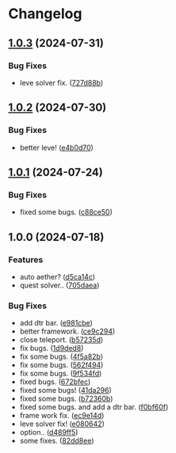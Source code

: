 # Changelog

## [1.0.3](https://github.com/ArchiDog1998/QuestSolver/compare/v1.0.2...v1.0.3) (2024-07-31)


### Bug Fixes

* leve solver fix. ([727d88b](https://github.com/ArchiDog1998/QuestSolver/commit/727d88be95c495957734b4f6a354161b6a92e88d))

## [1.0.2](https://github.com/ArchiDog1998/QuestSolver/compare/v1.0.1...v1.0.2) (2024-07-30)


### Bug Fixes

* better leve! ([e4b0d70](https://github.com/ArchiDog1998/QuestSolver/commit/e4b0d708991dcd1a5cf185003ff7ac2ade3e647e))

## [1.0.1](https://github.com/ArchiDog1998/QuestSolver/compare/v1.0.0...v1.0.1) (2024-07-24)


### Bug Fixes

* fixed some bugs. ([c88ce50](https://github.com/ArchiDog1998/QuestSolver/commit/c88ce50bc0cbd74bdeb21f96466e7205346fd2fc))

## 1.0.0 (2024-07-18)


### Features

* auto aether? ([d5ca14c](https://github.com/ArchiDog1998/QuestSolver/commit/d5ca14cc4d4240c963278e8ac87c017ee3630664))
* quest solver.. ([705daea](https://github.com/ArchiDog1998/QuestSolver/commit/705daea2b8892717838bbbee7f667282a73de6e6))


### Bug Fixes

* add dtr bar. ([e981cbe](https://github.com/ArchiDog1998/QuestSolver/commit/e981cbedae8dbd0386731679d4267e239bac53af))
* better framework. ([ce9c294](https://github.com/ArchiDog1998/QuestSolver/commit/ce9c2948f2d2d2ede98b4d93d6ec89228553aa1f))
* close teleport. ([b57235d](https://github.com/ArchiDog1998/QuestSolver/commit/b57235d134fed77e197338bfa9f392d1de8b15d2))
* fix bugs. ([1d9ded8](https://github.com/ArchiDog1998/QuestSolver/commit/1d9ded8d14ad06efdc7289d2b8a6a0bd3b9a0c3a))
* fix some bugs. ([4f5a82b](https://github.com/ArchiDog1998/QuestSolver/commit/4f5a82b28415de038cd2fd62c7d49ec2f9bcf8dc))
* fix some bugs. ([562f494](https://github.com/ArchiDog1998/QuestSolver/commit/562f49484f09cdd995253db9107220f85474c0bc))
* fix some bugs. ([9f534fd](https://github.com/ArchiDog1998/QuestSolver/commit/9f534fd8c21803116ab1942fed173ec611701920))
* fixed bugs. ([672bfec](https://github.com/ArchiDog1998/QuestSolver/commit/672bfec9978e6f3075572afb23db096b9e818020))
* fixed some bugs! ([41da296](https://github.com/ArchiDog1998/QuestSolver/commit/41da2960cf648143757d24218d0956ae89ae71e2))
* fixed some bugs. ([b72360b](https://github.com/ArchiDog1998/QuestSolver/commit/b72360b5cf9dd1f53485170ab05aff13d4b63b96))
* fixed some bugs. and add a dtr bar. ([f0bf60f](https://github.com/ArchiDog1998/QuestSolver/commit/f0bf60f577b0838c6a3f1c5c6f05bedc9233acb3))
* frame work fix. ([ec9e14d](https://github.com/ArchiDog1998/QuestSolver/commit/ec9e14d2a1aa539d16d31e75adc23e35b46efd1b))
* leve solver fix! ([e080642](https://github.com/ArchiDog1998/QuestSolver/commit/e08064265635200efc7d32a6a1263751c3540127))
* option.. ([d489ff5](https://github.com/ArchiDog1998/QuestSolver/commit/d489ff5c5c4aa041ad6773b429e76feb881181f4))
* some fixes. ([82dd8ee](https://github.com/ArchiDog1998/QuestSolver/commit/82dd8eea2d61b0c55b362839dc742720609139b2))
